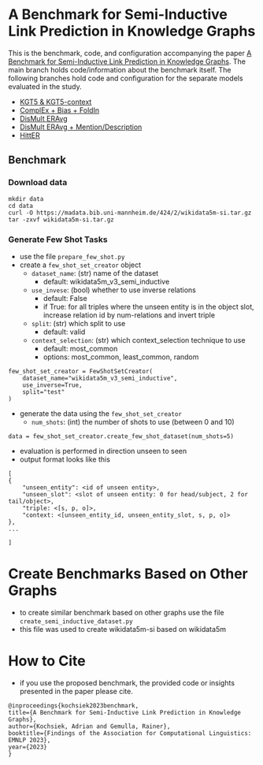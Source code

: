 # A Benchmark for Semi-Inductive Link Prediction in Knowledge Graphs

This is the benchmark, code, and configuration accompanying the paper [A Benchmark for Semi-Inductive Link Prediction in Knowledge Graphs](https://arxiv.org/pdf/2310.11917.pdf).
The main branch holds code/information about the benchmark itself. 
The following branches hold code and configuration for the separate models evaluated in the study.

- [KGT5 \& KGT5-context](https://github.com/uma-pi1/wikidata5m-si/tree/kgt5-context)
- [ComplEx + Bias + FoldIn](https://github.com/uma-pi1/wikidata5m-si/tree/complex_fold_in)
- [DisMult ERAvg](https://github.com/uma-pi1/wikidata5m-si/tree/odistmult)
- [DisMult ERAvg + Mention/Description](https://github.com/uma-pi1/wikidata5m-si/tree/odistmult_descriptions)
- [HittER](https://github.com/uma-pi1/wikidata5m-si/tree/hitter)


## Benchmark

### Download data

```
mkdir data
cd data
curl -O https://madata.bib.uni-mannheim.de/424/2/wikidata5m-si.tar.gz
tar -zxvf wikidata5m-si.tar.gz
```

### Generate Few Shot Tasks

- use the file `prepare_few_shot.py`
- create a `few_shot_set_creator` object
	- `dataset_name`: (str) name of the dataset
      - default: wikidata5m_v3_semi_inductive
	- `use_invese`: (bool) whether to use inverse relations
      - default: False
      - if True: for all triples where the unseen entity is in the object slot, increase relation id by num-relations and invert triple
	- `split`: (str) which split to use
      - default: valid
	- `context_selection`: (str) which context\_selection technique to use
      - default: most\_common
      - options: most\_common, least\_common, random

```
few_shot_set_creator = FewShotSetCreator(
	dataset_name="wikidata5m_v3_semi_inductive",
	use_inverse=True,
	split="test"
)
```

- generate the data using the `few_shot_set_creator`
	- `num_shots`: (int) the number of shots to use (between 0 and 10)

```
data = few_shot_set_creator.create_few_shot_dataset(num_shots=5)
```

- evaluation is performed in direction unseen to seen
- output format looks like this
```
[
{
	"unseen_entity": <id of unseen entity>,
	"unseen_slot": <slot of unseen entity: 0 for head/subject, 2 for tail/object>,
	"triple: <[s, p, o]>,
	"context: <[unseen_entity_id, unseen_entity_slot, s, p, o]>
},
...

]
```

# Create Benchmarks Based on Other Graphs

- to create similar benchmark based on other graphs use the file `create_semi_inductive_dataset.py`
- this file was used to create wikidata5m-si based on wikidata5m

# How to Cite

- if you use the proposed benchmark, the provided code or insights presented in the paper please cite.

```
@inproceedings{kochsiek2023benchmark,                                                                                                                                                                  
title={A Benchmark for Semi-Inductive Link Prediction in Knowledge Graphs},
author={Kochsiek, Adrian and Gemulla, Rainer},
booktitle={Findings of the Association for Computational Linguistics: EMNLP 2023},
year={2023}
}
```


